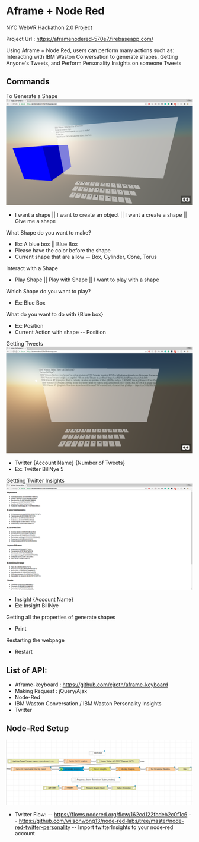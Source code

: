 # Aframe + Node Red

NYC WebVR Hackathon 2.0 Project

Project Url : https://aframenodered-570e7.firebaseapp.com/

Using Aframe + Node Red, users can perform many actions such as: Interacting with IBM Waston Conversation to generate shapes, Getting Anyone's Tweets, and  Perform Personality Insights on someone Tweets

## Commands
To Generate a Shape
![Alt text](https://github.com/wilsonwong13/Aframe-Node-Red-WebVR/blob/master/Images/aframeNodeRedCreateShape.png?raw=true "Shape Generation")
- I want a shape || I want to create an object || I want a create a shape || Give me a shape

What Shape do you want to make?

- Ex: A blue box || Blue Box
- Please have the color before the shape
- Current shape that are allow
-- Box, Cylinder, Cone, Torus

Interact with a Shape

- Play Shape || Play with Shape || I want to play with a shape

Which Shape do you want to play?

- Ex: Blue Box

What do you want to do with {Blue box}

- Ex: Position
- Current Action with shape
-- Position

Getting Tweets
![Alt text](https://github.com/wilsonwong13/Aframe-Node-Red-WebVR/blob/master/Images/aframeNodeRedTwitter.png?raw=true "Getting Tweets")
- Twitter {Account Name} {Number of Tweets}
- Ex: Twitter BillNye 5

Gettting Twitter Insights
![Alt text](https://github.com/wilsonwong13/Aframe-Node-Red-WebVR/blob/master/Images/aframeNodeRedInsight.png?raw=true "Twitter Insights")
- Insight {Account Name}
- Ex: Insight BillNye

Getting all the properties of generate shapes

- Print

Restarting the webpage

- Restart

## List of API:
- Aframe-keyboard : https://github.com/cjroth/aframe-keyboard
- Making Request : jQuery/Ajax
- Node-Red
- IBM Waston Conversation / IBM Waston Personality Insights
- Twitter


## Node-Red Setup
![Alt text](https://github.com/wilsonwong13/Aframe-Node-Red-WebVR/blob/master/Images/nodeRedSetup.png?raw=true "Node Red Twitter Setup")
- Twitter Flow: 
-- https://flows.nodered.org/flow/162cd122fcdeb2c0f1c6 
-- https://github.com/wilsonwong13/node-red-labs/tree/master/node-red-twitter-personality
-- Import twitterInsights to your node-red account
